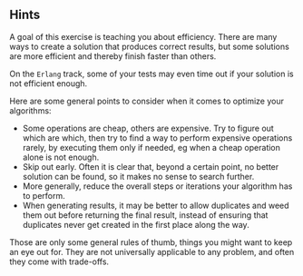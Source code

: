 ## Hints

A goal of this exercise is teaching you about efficiency. There are many ways
to create a solution that produces correct results, but some solutions are more
efficient and thereby finish faster than others.

On the `Erlang` track, some of your tests may even time out if your solution is
not efficient enough.

Here are some general points to consider when it comes to optimize your algorithms:
* Some operations are cheap, others are expensive. Try to figure out which are which,
then try to find a way to perform expensive operations rarely, by executing them
only if needed, eg when a cheap operation alone is not enough.
* Skip out early. Often it is clear that, beyond a certain point, no better solution
can be found, so it makes no sense to search further.
* More generally, reduce the overall steps or iterations your algorithm has to perform.
* When generating results, it may be better to allow duplicates and weed them out
before returning the final result, instead of ensuring that duplicates never get
created in the first place along the way.

Those are only some general rules of thumb, things you might want to keep an eye out
for. They are not universally applicable to any problem, and often they come with
trade-offs.
